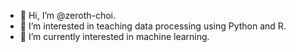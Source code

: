 - 👋 Hi, I’m @zeroth-choi.
- 👀 I’m interested in teaching data processing using Python and R.
- 🌱 I’m currently interested in machine learning.

<!---
zeroth-choi/zeroth-choi is a ✨ special ✨ repository because its `README.md` (this file) appears on your GitHub profile.
You can click the Preview link to take a look at your changes.
--->

